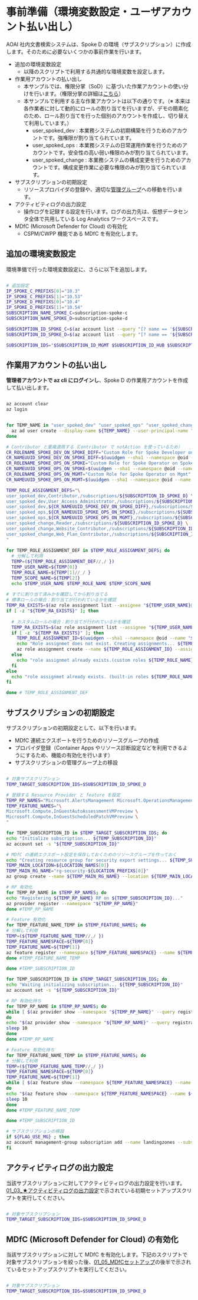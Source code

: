 # 事前準備（環境変数設定・ユーザアカウント払い出し）

AOAI 社内文書検索システムは、Spoke D の環境（サブスクリプション）に作成します。そのために必要ないくつかの事前作業を行います。

- 追加の環境変数設定
  - 以降のスクリプトで利用する共通的な環境変数を設定します。
- 作業用アカウントの払い出し
  - 本サンプルでは、権限分掌（SoD）に基づいた作業アカウントの使い分けを行います。（権限分掌の詳細は[こちら](../00.環境準備/00_04_作業用ユーザアカウントの作成.md)）
  - 本サンプルで利用する主な作業アカウントは以下の通りです。（※ 本来は各作業者に対して動的にロールの割り当てを行いますが、デモの簡素化のため、ロール割り当てを行った個別のアカウントを作成し、切り替えて利用しています。）
    - user_spoked_dev : 本業務システムの初期構築を行うためのアカウントです。強権限が割り当てられています。
    - user_spoked_ops : 本業務システムの日常運用作業を行うためのアカウントです。安全性の高い弱い権限のみが割り当てられています。
    - user_spoked_change : 本業務システムの構成変更を行うためのアカウントです。構成変更作業に必要な権限のみが割り当てられています。
- サブスクリプションの初期設定
  - リソースプロバイダの登録や、適切な[管理グループ](../00.環境準備/00_02_管理グループ作成.md)への移動を行います。
- アクティビティログの出力設定
  - 操作ログを記録する設定を行います。ログの出力先は、仮想データセンタ全体で共用している Log Analytics ワークスペースです。
- MDfC (Microsoft Defender for Cloud) の有効化
  - CSPM/CWPP 機能である MDfC を有効化します。

## 追加の環境変数設定

環境準備で行った環境変数設定に、さらに以下を追加します。

``` bash

# 追加設定
IP_SPOKE_C_PREFIXS[0]="10.3"
IP_SPOKE_C_PREFIXS[1]="10.53"
IP_SPOKE_D_PREFIXS[0]="10.4"
IP_SPOKE_D_PREFIXS[1]="10.54"
SUBSCRIPTION_NAME_SPOKE_C=subscription-spoke-c
SUBSCRIPTION_NAME_SPOKE_D=subscription-spoke-d

SUBSCRIPTION_ID_SPOKE_C=$(az account list --query "[? name == '${SUBSCRIPTION_NAME_SPOKE_C}'].id" -o tsv)
SUBSCRIPTION_ID_SPOKE_D=$(az account list --query "[? name == '${SUBSCRIPTION_NAME_SPOKE_D}'].id" -o tsv)

SUBSCRIPTION_IDS="$SUBSCRIPTION_ID_MGMT $SUBSCRIPTION_ID_HUB $SUBSCRIPTION_ID_SPOKE_A $SUBSCRIPTION_ID_SPOKE_B $SUBSCRIPTION_ID_SPOKE_C $SUBSCRIPTION_ID_SPOKE_D"

```

## 作業用アカウントの払い出し

**管理者アカウントで az cli にログインし**、Spoke D の作業用アカウントを作成して払い出します。

```bash

az account clear
az login

```

```bash

for TEMP_NAME in "user_spoked_dev" "user_spoked_ops" "user_spoked_change"; do
  az ad user create --display-name ${TEMP_NAME} --user-principal-name "${TEMP_NAME}@${PRIMARY_DOMAIN_NAME}" --password ${ADMIN_PASSWORD} --force-change-password-next-sign-in false
done

# Contributor と重複適用する（Contributor で notAction を使っているため）
CR_ROLENAME_SPOKE_DEV_ON_SPOKE_DIFF="Custom Role for Spoke Developer on Spoke diff Contributor"
CR_NAMEUUID_SPOKE_DEV_ON_SPOKE_DIFF=$(uuidgen --sha1 --namespace @oid --name "${CR_ROLENAME_SPOKE_DEV_ON_SPOKE_DIFF}${PRIMARY_DOMAIN_NAME}")
CR_ROLENAME_SPOKE_OPS_ON_SPOKE="Custom Role for Spoke Operator on Spoke"
CR_NAMEUUID_SPOKE_OPS_ON_SPOKE=$(uuidgen --sha1 --namespace @oid --name "${CR_ROLENAME_SPOKE_OPS_ON_SPOKE}${PRIMARY_DOMAIN_NAME}")
CR_ROLENAME_SPOKE_OPS_ON_MGMT="Custom Role for Spoke Operator on Mgmt"
CR_NAMEUUID_SPOKE_OPS_ON_MGMT=$(uuidgen --sha1 --namespace @oid --name "${CR_ROLENAME_SPOKE_OPS_ON_MGMT}${PRIMARY_DOMAIN_NAME}")

TEMP_ROLE_ASSIGNMENT_DEFS="\
user_spoked_dev,Contributor,/subscriptions/${SUBSCRIPTION_ID_SPOKE_D} \
user_spoked_dev,User_Access_Administrator,/subscriptions/${SUBSCRIPTION_ID_SPOKE_D} \
user_spoked_dev,${CR_NAMEUUID_SPOKE_DEV_ON_SPOKE_DIFF},/subscriptions/${SUBSCRIPTION_ID_SPOKE_D} \
user_spoked_ops,${CR_NAMEUUID_SPOKE_OPS_ON_SPOKE},/subscriptions/${SUBSCRIPTION_ID_SPOKE_D} \
user_spoked_ops,${CR_NAMEUUID_SPOKE_OPS_ON_MGMT},/subscriptions/${SUBSCRIPTION_ID_MGMT} \
user_spoked_change,Reader,/subscriptions/${SUBSCRIPTION_ID_SPOKE_D} \
user_spoked_change,Website_Contributor,/subscriptions/${SUBSCRIPTION_ID_SPOKE_D} \
user_spoked_change,Web_Plan_Contributor,/subscriptions/${SUBSCRIPTION_ID_SPOKE_D} \
"
 
for TEMP_ROLE_ASSIGNMENT_DEF in $TEMP_ROLE_ASSIGNMENT_DEFS; do
  # 分解して利用
  TEMP=(${TEMP_ROLE_ASSIGNMENT_DEF//,/ })
  TEMP_USER_NAME=${TEMP[0]}
  TEMP_ROLE_NAME=${TEMP[1]//_/ }
  TEMP_SCOPE_NAME=${TEMP[2]}
  echo $TEMP_USER_NAME $TEMP_ROLE_NAME $TEMP_SCOPE_NAME
 
# すでに割り当て済みかを確認してから割り当てる
# 標準ロールの場合：割り当てが行われているかを確認
TEMP_RA_EXISTS=$(az role assignment list --assignee "${TEMP_USER_NAME}@${PRIMARY_DOMAIN_NAME}" --scope "${TEMP_SCOPE_NAME}" --query "[? roleDefinitionName == '${TEMP_ROLE_NAME}']" -o tsv)
if [ -z "${TEMP_RA_EXISTS}" ]; then
 
  # カスタムロールの場合：割り当てが行われているかを確認
  TEMP_RA_EXISTS=$(az role assignment list --assignee "${TEMP_USER_NAME}@${PRIMARY_DOMAIN_NAME}" --scope "${TEMP_SCOPE_NAME}" --query "[? ends_with(roleDefinitionId , '${TEMP_ROLE_NAME}')]" -o tsv)
  if [ -z "${TEMP_RA_EXISTS}" ]; then
    TEMP_ROLE_ASSIGNMENT_ID=$(uuidgen --sha1 --namespace @oid --name "${TEMP_ROLE_ASSIGNMENT_DEF}")
    echo "Role assignmet does not exist. Creating assignments... ${TEMP_ROLE_ASSIGNMENT_DEF} ${TEMP_ROLE_ASSIGNMENT_ID}"
    az role assignment create --name ${TEMP_ROLE_ASSIGNMENT_ID} --assignee "${TEMP_USER_NAME}@${PRIMARY_DOMAIN_NAME}" --role "${TEMP_ROLE_NAME}" --scope "${TEMP_SCOPE_NAME}"
  else
    echo "role assignmet already exists.(custom roles ${TEMP_ROLE_NAME})"
  fi
else
  echo "role assignmet already exists. (built-in roles ${TEMP_ROLE_NAME})"
fi

done # TEMP_ROLE_ASSIGNMENT_DEF

```

## サブスクリプションの初期設定

サブスクリプションの初期設定として、以下を行います。

- MDfC 連続エクスポートを行うためのリソースグループの作成
- プロバイダ登録（Container Apps やリソース診断設定などを利用できるようにするため、機能の有効化を行います）
- サブスクリプションの管理グループ上の移設

```bash

# 対象サブスクリプション
TEMP_TARGET_SUBSCRIPTION_IDS=$SUBSCRIPTION_ID_SPOKE_D

# 登録する Resource Provider と feature を設定
TEMP_RP_NAMES="Microsoft.AlertsManagement Microsoft.OperationsManagement Microsoft.Compute Microsoft.App Microsoft.ContainerService Microsoft.Insights"
TEMP_FEATURE_NAMES="\
Microsoft.Compute,InGuestAutoAssessmentVMPreview \
Microsoft.Compute,InGuestScheduledPatchVMPreview \
"

for TEMP_SUBSCRIPTION_ID in $TEMP_TARGET_SUBSCRIPTION_IDS; do
echo "Initialize subscription... ${TEMP_SUBSCRIPTION_ID}"
az account set -s "${TEMP_SUBSCRIPTION_ID}"

# MDfC の連続エクスポート設定を保存しておくためのリソースグループを作っておく
echo "Creating resource group for security export settings... ${TEMP_SUBSCRIPTION_ID}"
TEMP_MAIN_LOCATION=${LOCATION_NAMES[0]}
TEMP_MAIN_RG_NAME="rg-security-${LOCATION_PREFIXS[0]}"
az group create --name ${TEMP_MAIN_RG_NAME} --location ${TEMP_MAIN_LOCATION}

# RP 有効化
for TEMP_RP_NAME in $TEMP_RP_NAMES; do
echo "Registering ${TEMP_RP_NAME} RP on ${TEMP_SUBSCRIPTION_ID}..."
az provider register --namespace "${TEMP_RP_NAME}"
done #TEMP_RP_NAME

# Feature 有効化
for TEMP_FEATURE_NAME_TEMP in $TEMP_FEATURE_NAMES; do
# 分解して利用
TEMP=(${TEMP_FEATURE_NAME_TEMP//,/ })
TEMP_FEATURE_NAMESPACE=${TEMP[0]}
TEMP_FEATURE_NAME=${TEMP[1]}
az feature register --namespace ${TEMP_FEATURE_NAMESPACE} --name ${TEMP_FEATURE_NAME}
done #TEMP_FEATURE_NAME_TEMP

done #TEMP_SUBSCRIPTION_ID

for TEMP_SUBSCRIPTION_ID in $TEMP_TARGET_SUBSCRIPTION_IDS; do
echo "Waiting initializing subscription... ${TEMP_SUBSCRIPTION_ID}"
az account set -s "${TEMP_SUBSCRIPTION_ID}"

# RP 有効化待ち
for TEMP_RP_NAME in $TEMP_RP_NAMES; do
while [ $(az provider show --namespace "${TEMP_RP_NAME}" --query registrationState -o tsv) != "Registered" ]
do
echo "$(az provider show --namespace "${TEMP_RP_NAME}" --query registrationState -o tsv) on ${TEMP_SUBSCRIPTION_ID} ${TEMP_RP_NAME}..."
sleep 10
done
done #TEMP_RP_NAME

# Feature 有効化待ち
for TEMP_FEATURE_NAME_TEMP in $TEMP_FEATURE_NAMES; do
# 分解して利用
TEMP=(${TEMP_FEATURE_NAME_TEMP//,/ })
TEMP_FEATURE_NAMESPACE=${TEMP[0]}
TEMP_FEATURE_NAME=${TEMP[1]}
while [ $(az feature show --namespace ${TEMP_FEATURE_NAMESPACE} --name ${TEMP_FEATURE_NAME} --query properties.state -o tsv) != "Registered" ]
do
echo "$(az feature show --namespace ${TEMP_FEATURE_NAMESPACE} --name ${TEMP_FEATURE_NAME} --query properties.state -o tsv) ${TEMP_FEATURE_NAMESPACE}/${TEMP_FEATURE_NAME} ..."
sleep 10
done
done #TEMP_FEATURE_NAME_TEMP

done #TEMP_SUBSCRIPTION_ID

# サブスクリプションの移設
if ${FLAG_USE_MG} ; then
az account management-group subscription add --name landingzones --subscription ${SUBSCRIPTION_ID_SPOKE_D}
fi

```

## アクティビティログの出力設定

当該サブスクリプションに対してアクティビティログの出力設定を行います。[01_03_★アクティビティログの出力設定](/01.初期環境セットアップ/01_03_★アクティビティログの出力設定.md)で示されている初期セットアップスクリプトを実行してください。

```bash

# 対象サブスクリプション
TEMP_TARGET_SUBSCRIPTION_IDS=$SUBSCRIPTION_ID_SPOKE_D

```

## MDfC (Microsoft Defender for Cloud) の有効化

当該サブスクリプションに対して MDfC を有効化します。下記のスクリプトで対象サブスクリプションを絞った後、[01_05_MDfCセットアップ](/01.初期環境セットアップ/01_05_MDfCセットアップ.md)の後半で示されているセットアップスクリプトを実行してください。

```bash

# 対象サブスクリプション
TEMP_TARGET_SUBSCRIPTION_IDS=$SUBSCRIPTION_ID_SPOKE_D

```
